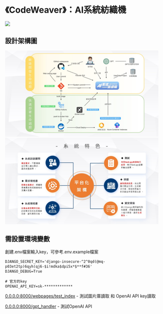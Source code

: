 # 《CodeWeaver》：AI系統紡織機

<img src=".github/A08Poster.png" width=600>

## 設計架構圖

<img src=".github/Architecture%20Diagram.jpg" width=800>

<img src=".github/Functions.jpg" width=800>

## 需設置環境變數

創建.env檔案輸入key，可參考.env.example檔案
```env
DJANGO_SECRET_KEY='django-insecure-^2^0qd(@mq-p03et2tp)6qyh(qj6-$i!mdka$dpi5x*$**f#36'
DJANGO_DEBUG=True

# 官方的key
OPENAI_API_KEY=sk-*************
```

[0.0.0.0:8000/webpages/test_index](http://0.0.0.0:8000/webpages/test_index) - 測試圖片庫讀取 和 OpenAI API key讀取

[0.0.0.0:8000/gpt_handler](http://0.0.0.0:8000/gpt_handler) - 測試OpenAI API
